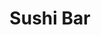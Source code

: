 ---
layout: place
title: "Sushi Bar"
permalink: /indiana/indianapolis/sushi-bar.html
stateAbbr: IN
stateName: Indiana
cityName: Indianapolis
seo:
  name: "Sushi Bar"
  type: Restaurant
  links: null
description: "Sushi Bar serves delicious sushi in Indianapolis, Indiana. Try fresh Japanese dishes for a great dining experience. "
place_id: ChIJt6XZGK9Ta4gRboHbFgeiRI4
photos:
  - name: >-
      places/ChIJt6XZGK9Ta4gRboHbFgeiRI4/photos/AeeoHcI_RHl_wT2a0E8piwK7f93nfhZa4fmaHfti_86JlsQ82mHrmlFLEfXv9sRuYD64lvbBUOEdGHqRxvhcUNXW93lbJq8691wTwcnKToAGoVLvX8mpFiiL_W0WhUKTZnAVBqda9tGUhoTwWe8KFRP9Q4LW-EUlolVazke0Pheu6Bp7Ps_nFB31d1BNL0BdbacHicgInUNEzleKia2T4WRkXmqvjT0uKAXahiWwT1o1GNNuJt0lILXdDoCwf_LMXnNSM3cRv7SrPOF1M7h7Ki1aNsfe78DOOsl47tZsjfmQmnYuzA
    widthPx: 1187
    heightPx: 890
    authorAttributions:
      - displayName: Sushi Bar
        uri: https://maps.google.com/maps/contrib/113975270707219415632
        photoUri: >-
          https://lh3.googleusercontent.com/a/ACg8ocKQUmprNwW1GyzOjyBxVF6EbYkzGwkypXxOwRprPTP73H23Vw=s100-p-k-no-mo
    flagContentUri: >-
      https://www.google.com/local/imagery/report/?cb_client=maps_api_places.places_api&image_key=!1e10!2sAF1QipO3AiPfja-El6l9_ganm9Yh4p2F3ooyw0nRpvtI&hl=en-US
    googleMapsUri: >-
      https://www.google.com/maps/place//data=!3m4!1e2!3m2!1sAF1QipO3AiPfja-El6l9_ganm9Yh4p2F3ooyw0nRpvtI!2e10!4m2!3m1!1s0x886b53af18d9a5b7:0x8e44a20716db816e
  - name: >-
      places/ChIJt6XZGK9Ta4gRboHbFgeiRI4/photos/AeeoHcKKS8XXGXLnOL67wvM5Bmejh8iGIaGeqUaHbFAOmKyKM8e5M42AwtI63qZDZQl2qle4Imu5C8KGbAGQyHYBUY0BWoPcUbiM479KAyZapwXHSAV4pT8lboM0_WnFx37dohN_d-_Lfm_Dl1GnoJNsGBuecFabcDgFH2yQQrWkFBL2Xd8sQS6vnXECW1Gt70YkPtBSGHsF-rVLNH7hNk_zGXeNls3Qy4CvkQ33bBbdiexEqrLM4ZsqONcCeuNNK5rvULgFJAzIUKJr69Rmk0R17KrIbk2RctOV8YjAks0hQ3l1pKrypBVGKprjEvntaNa7U_cRfIb-pkBlJLDvZCjD1oXcaIGW_syPVmE_PbcvZHE6tffbW9alD1lEB-4_BfjIl-7UrYQGmmI9yfV4aJlJj-cmMhuILC3mysreVxbOdLq6ouji
    widthPx: 4800
    heightPx: 2700
    authorAttributions:
      - displayName: Caixia Liu
        uri: https://maps.google.com/maps/contrib/113701361100762044485
        photoUri: >-
          https://lh3.googleusercontent.com/a/ACg8ocK7pVIeXa4eflnurcqLsfIzC1sPLO6ZJhcO9R4uW-THm-ZPxA=s100-p-k-no-mo
    flagContentUri: >-
      https://www.google.com/local/imagery/report/?cb_client=maps_api_places.places_api&image_key=!1e10!2sCIHM0ogKEICAgICEot-2iAE&hl=en-US
    googleMapsUri: >-
      https://www.google.com/maps/place//data=!3m4!1e2!3m2!1sCIHM0ogKEICAgICEot-2iAE!2e10!4m2!3m1!1s0x886b53af18d9a5b7:0x8e44a20716db816e
  - name: >-
      places/ChIJt6XZGK9Ta4gRboHbFgeiRI4/photos/AeeoHcJ9n1V_cEM-GO9-DIul2hVYoSNLEJhfyIc7xkWiPuyyVEnUP_6o4dzvcnql5gYLdaTccPtzq_aX8BiJLAKliajK_GrCc5nL0gsdQ4-4meu-bGVKJ86G2FVPDPksW1XWniK_rVa7SFnSgh7gZihp4h3nXRmnkCcJL2QwS3IrVmRLRxXj7nU4v3bJoHIsn1QuQl4m162rKjWFR5WuG07TMHr996dkmAlGxEZ_IyT-WepwvEbCazHgGPfe76b6nvdD4hWWQBErdfw9gApFFARCHM46nGqDElTzDF-ScNRdLTfmyZ8kG97WgoFVLJbUmm9mC2urRZmg7AAIEPkqI50nUqjZWwI7mUb57aohLPFV8wh5HdcqCqAWVICJhCOgbY2zZAkVowawWmCznUbtmRzs6kgofUFqeluUM8hK9Hvvii_wKwUJ
    widthPx: 4080
    heightPx: 3072
    authorAttributions:
      - displayName: Taylor Acott
        uri: https://maps.google.com/maps/contrib/101801987215934372018
        photoUri: >-
          https://lh3.googleusercontent.com/a/ACg8ocK0MkGtjt6TFUnbHWzmTYp-FS0GzwWEX3YIOwO_ewu_vm4DjQ=s100-p-k-no-mo
    flagContentUri: >-
      https://www.google.com/local/imagery/report/?cb_client=maps_api_places.places_api&image_key=!1e10!2sCIHM0ogKEICAgIDLyPHBwQE&hl=en-US
    googleMapsUri: >-
      https://www.google.com/maps/place//data=!3m4!1e2!3m2!1sCIHM0ogKEICAgIDLyPHBwQE!2e10!4m2!3m1!1s0x886b53af18d9a5b7:0x8e44a20716db816e
  - name: >-
      places/ChIJt6XZGK9Ta4gRboHbFgeiRI4/photos/AeeoHcLk92N0nTUzQRUTLugNr9JJ5_9Xdu2yeUqlBVWJAkPKy1mM0YXT0IMCxyozK4OdpkwH170WNc9x5Y4V8dAAb9lYCchaONXk4DLNur4HOs0Mu0s-7mnxUea0KDhhpJ_4g4Ogn0_Axkp2x6hk7XLCn2uQhuotOwB5UXpk3anaqCwYyZMY5t1r__uC9AFa_yOdh_lv91RIEOeBYg07ZGRazcc84OHCUY-Zwhn-dqGJa9tu1HmP_0HWAOog1FpBdQb1xo11c6qRPt4vrnawbRDea1y1wRD8AYQfUDgJQ-ynHcDCeBBkQkKSgvAp1b3thGB2GYb3Q3KwNlCkhRfbDUHrrY-xS-GnvzftrU79iYCyHEuifXIAJJupdtP8HZdOdqCGM5t1NJgFzHBtXN_M5ILcqFb6PluwDX6qXEwg0RqSfbbdloTVqaXZZXksaQoHcH3Y
    widthPx: 3024
    heightPx: 4032
    authorAttributions:
      - displayName: kelsi wagner
        uri: https://maps.google.com/maps/contrib/109089761122668774065
        photoUri: >-
          https://lh3.googleusercontent.com/a-/ALV-UjV8GqgEbQCBw-y_KAr_9w_O3U8klrD0dpM77h0a6Lp6XIku6NRI=s100-p-k-no-mo
    flagContentUri: >-
      https://www.google.com/local/imagery/report/?cb_client=maps_api_places.places_api&image_key=!1e10!2sCIABIhAGbzzgWS23EmfO8q8ADAUw&hl=en-US
    googleMapsUri: >-
      https://www.google.com/maps/place//data=!3m4!1e2!3m2!1sCIABIhAGbzzgWS23EmfO8q8ADAUw!2e10!4m2!3m1!1s0x886b53af18d9a5b7:0x8e44a20716db816e
  - name: >-
      places/ChIJt6XZGK9Ta4gRboHbFgeiRI4/photos/AeeoHcLkvQy6nrCo3P9JFdnjokH4gVtKBzPM-u3thw7WZg8fgLP5lVBcyUSBRQDPUXp-ZdhQzUaW1A6RY0xqhLilju1s_vlAY-rzKJar1TGwN7EN69Bz1G0bhxwGKS5ClqE_EZbcDxR2QfBs1-_89NX0V73ghs0iKoLQTMzlGaqzEqsqeznd2Y_7JcYfyZRudEBcsSOIzFoqyAhAAhdrFfgyHtvsKb1RLWFeeKcIa2_URW3Fu5Cre0IP3y81PGCqOgMv55llbj26KmCa4SZqMCIit8VK1ZGNHkCSWsh98i8yzpict7Jxp6xkkCi7CFGUEYGRh4DcjPXd9K9FjhV5Krt0xXXmLvsOJH1MK55ycrMJld0GWPgv84eHbJ40P6H34gcE4rCwihR3kInT3GNszDo19s3s0tpdjNegwxH2zyOSQQ1GsQ
    widthPx: 2448
    heightPx: 3264
    authorAttributions:
      - displayName: German Gonzalez
        uri: https://maps.google.com/maps/contrib/110192332469456751276
        photoUri: >-
          https://lh3.googleusercontent.com/a-/ALV-UjVEQXYswlzNYyhMhxh8Qqrieh0pWn4e_BJu5M-3svGTk7AW0fTgKQ=s100-p-k-no-mo
    flagContentUri: >-
      https://www.google.com/local/imagery/report/?cb_client=maps_api_places.places_api&image_key=!1e10!2sCIHM0ogKEICAgICn8MvnaA&hl=en-US
    googleMapsUri: >-
      https://www.google.com/maps/place//data=!3m4!1e2!3m2!1sCIHM0ogKEICAgICn8MvnaA!2e10!4m2!3m1!1s0x886b53af18d9a5b7:0x8e44a20716db816e
  - name: >-
      places/ChIJt6XZGK9Ta4gRboHbFgeiRI4/photos/AeeoHcLNoOxbN8P01M9Z9c1fPBJBOi9LBpVTjRiXW4_XESyry_UOp5wV7IeZVHDQIjEUSvRt9LvGknrsO_T1rLSoZZGOUzFQCON9-zOOxgv1Pj4k7WHperuXXJCppC867Lr3mgMLfbIV9nv19A2ADkGVVWFwfiKJJxyapK34zFNA-7EpdSOIj8ANESUGyQDwzzsbx3wl47hqVSS0LJtb88n0ocR9itEg3Ku4GkHytDtgZ0sDml_sMa3PNhalEI36HiPFjP6oOyupYKZ46ugQ6k0-mGxnf1vDg6rhAQOJGJUMwGJIe_uGWV86inM8OTI-JI7nuyBPPiDxWTl5qjg4YAWwmcL9i0S3gN6M6q11d0542J0FEUCUZ6oLf-jIGVR2B_itWFdrNC41MtRUFXBtApjvQ0fczGLjqedGA1gTcmKhO5TTIu2N
    widthPx: 4032
    heightPx: 3024
    authorAttributions:
      - displayName: Sergei Sobolev
        uri: https://maps.google.com/maps/contrib/111080024346330238665
        photoUri: >-
          https://lh3.googleusercontent.com/a/ACg8ocJPhiGFFRkJu2LOmE0jUy4Squz_O2SDQowyOf6c65-m1297OQ=s100-p-k-no-mo
    flagContentUri: >-
      https://www.google.com/local/imagery/report/?cb_client=maps_api_places.places_api&image_key=!1e10!2sCIHM0ogKEICAgICGk-PMgQE&hl=en-US
    googleMapsUri: >-
      https://www.google.com/maps/place//data=!3m4!1e2!3m2!1sCIHM0ogKEICAgICGk-PMgQE!2e10!4m2!3m1!1s0x886b53af18d9a5b7:0x8e44a20716db816e
  - name: >-
      places/ChIJt6XZGK9Ta4gRboHbFgeiRI4/photos/AeeoHcK2vMGbjyR0nvmgBKPHrYTWkhwkHfDFg7FDLb3CpMTPSkY5FN3VJhykbtIO_uX23viRtT1u9wuzE5kcLigI0mzxNoDHtRKvSEC1RPSjfjSHNWWOdvk5EKSPaseFtmSU5E-JoPgnJMbYMB-5bpVkZdfiZtHMmu1hh00chX85Qyh2b7Tbl7diqTpT1JKThiu-K-8GTIJ8RYaFUfKXnbOrpyF3hCH3se7Bhh-zH38SMt419AdG8c8pTC2_ThFr-SYar6_zT5u9UGlw9VU3byZJsZF4eueJvx76Y7azu3IfE_bjtEmLGSG2sQ7Bh0EQPABR3eUIRkcnqaGfFJ_vTCy7ysQJUPeMKvtm-tmk3pFHKlp51g25z1fRBrAd-1JN1vEqacchd2D4Ql7y3Ny30bi7g7hKfAgmxPY6q97I-y0ypJ7Xqg
    widthPx: 3072
    heightPx: 4080
    authorAttributions:
      - displayName: Michelle Litzau
        uri: https://maps.google.com/maps/contrib/110200533208054700967
        photoUri: >-
          https://lh3.googleusercontent.com/a/ACg8ocJn3AUYlfKunOoMBwYn_NyqV4TmXrsiL0zocaBDqlUAcBJO7g=s100-p-k-no-mo
    flagContentUri: >-
      https://www.google.com/local/imagery/report/?cb_client=maps_api_places.places_api&image_key=!1e10!2sCIHM0ogKEICAgICD1Z6IQw&hl=en-US
    googleMapsUri: >-
      https://www.google.com/maps/place//data=!3m4!1e2!3m2!1sCIHM0ogKEICAgICD1Z6IQw!2e10!4m2!3m1!1s0x886b53af18d9a5b7:0x8e44a20716db816e
  - name: >-
      places/ChIJt6XZGK9Ta4gRboHbFgeiRI4/photos/AeeoHcLsDbAK83XhsJebZCUUVBsw_HKGsxqD_ekJPcIqrw-e2h_5UjrnCP3aDiZgGTJxSpLb-jwvayIvGRNSmfFQnkqB1NCatixqc5XCDPkWu2WhBfmK9V0etRhaLu3ZBuwoijxi2oFF6tRVG8MduOgT4YaXj1L9XSh0kDDvqBiiJE0tOwfAGO0zx70tE0M44YSb_8Q_J_q6HKF1nNpmS4KIiNx3NchW-cTvjsy4ENK6nPmLENPhdDnimTybqmQ9nQY-5XYTyVaOVmC7h-3CoeR9v_vwV__xlx2uFG-9KpdKxMnPG6_CZnUX3VU55hLq6zyqG47pkGZ8AecVX0zuzXuPHceyqIwPx91LXNd5qnFIsSQ5MENjjcxOvRnpug4U3f42mjFx5LgFRvHYrgjnFW63oZC3EcOFZyG6OQryiZOabrvqWA
    widthPx: 3024
    heightPx: 4032
    authorAttributions:
      - displayName: Timothy Hartloff
        uri: https://maps.google.com/maps/contrib/116753132230215778103
        photoUri: >-
          https://lh3.googleusercontent.com/a-/ALV-UjUQ-LoDoK7acEi6JkjvG8l6JyzE9-EzmXq4fV79Olx1IXEOhYC1=s100-p-k-no-mo
    flagContentUri: >-
      https://www.google.com/local/imagery/report/?cb_client=maps_api_places.places_api&image_key=!1e10!2sCIHM0ogKEICAgICjlKCwPA&hl=en-US
    googleMapsUri: >-
      https://www.google.com/maps/place//data=!3m4!1e2!3m2!1sCIHM0ogKEICAgICjlKCwPA!2e10!4m2!3m1!1s0x886b53af18d9a5b7:0x8e44a20716db816e
  - name: >-
      places/ChIJt6XZGK9Ta4gRboHbFgeiRI4/photos/AeeoHcJ7--XU2BclVyAiveq-EfbJ6oxU_-62fxlVnm5LzbXTLTmy7XVY7XC70BzrudHRJ7acDjwZhD8OQLF69kqkXdxKDCLPyT0SfJND-VBKGJd9GREuuljrHjpeJPouzcRTIp5gTFjyvqlB7hno0J9YPcCqad--dLiHs3fpa4AuQfoQRezUY4VudrNbknEkp54DX1c2DYUYaSJAlVWfQ78GYUS1Z47Nc_z5zTWe5Nfba34CD7dTIIdXPwwDhtaT_KQOLLMfJPu42Sz0AcSOlMkxqAQUPBL7RSQHpsv0ZjGBvnyT3FfLSbxKr00VT_HAzNriis0DnDwqyT5-pSmC5l2hqQAeVr6NkFfj9xzizlb_LoMUl7a9ecc5jesq6yWCTI4Vr86PY2pOOEJrxvxTYPxK9z6W7tk90FYGEcAFrmwM5LbfsQ
    widthPx: 4160
    heightPx: 3120
    authorAttributions:
      - displayName: kelsi wagner
        uri: https://maps.google.com/maps/contrib/109089761122668774065
        photoUri: >-
          https://lh3.googleusercontent.com/a-/ALV-UjV8GqgEbQCBw-y_KAr_9w_O3U8klrD0dpM77h0a6Lp6XIku6NRI=s100-p-k-no-mo
    flagContentUri: >-
      https://www.google.com/local/imagery/report/?cb_client=maps_api_places.places_api&image_key=!1e10!2sCIHM0ogKEICAgICx_POVGg&hl=en-US
    googleMapsUri: >-
      https://www.google.com/maps/place//data=!3m4!1e2!3m2!1sCIHM0ogKEICAgICx_POVGg!2e10!4m2!3m1!1s0x886b53af18d9a5b7:0x8e44a20716db816e
  - name: >-
      places/ChIJt6XZGK9Ta4gRboHbFgeiRI4/photos/AeeoHcLP2JAGvoVqr6tbeBUJsVWw-NXHxDQprcKaYUSfkokU1FJu2Ozvc0TGEptNuTK6syGm3D2wcb-3nsYm1_GbzCYoQ5GVkEWvNgK_MkCXndNTaguZdvvvFsj-L0pefF_iFqjCl3tR3bwydTTh1tn99dzBxNOCvJF9WfkcbXjSFqhYg0pYMKJVthhG1qMEwO9EbgC3CUXRYl8hqhoKHqyQGBSMF5JlZfbgEkoInZpOgYsvcFStitBZy3yzZEp0beV27W6ZX0TW1cvvHByACA5pM3RDEL-hlO29eWnJb5ubRm3dnK1JP4k1K-D9OW2bMWmyoofzWbG5cOv0-R0xctsQ8WRgKGWc1t-bhMBH8YGrRIDMTjdEBQH1N-lNmp8x0gd_QKX9aWFvZJwqoELz-IIoBRlq0gz5V5F1qQt4iV2obb2jZubX
    widthPx: 3000
    heightPx: 4000
    authorAttributions:
      - displayName: Adam Vogel
        uri: https://maps.google.com/maps/contrib/114769141024490351084
        photoUri: >-
          https://lh3.googleusercontent.com/a-/ALV-UjVT8Dnd_PT1XVa5vv4plxHxySSAlI45pc56IfU3KwZDzdMSte9r=s100-p-k-no-mo
    flagContentUri: >-
      https://www.google.com/local/imagery/report/?cb_client=maps_api_places.places_api&image_key=!1e10!2sCIHM0ogKEICAgICT0uuMkwE&hl=en-US
    googleMapsUri: >-
      https://www.google.com/maps/place//data=!3m4!1e2!3m2!1sCIHM0ogKEICAgICT0uuMkwE!2e10!4m2!3m1!1s0x886b53af18d9a5b7:0x8e44a20716db816e
address: 911 Broad Ripple Ave, Indianapolis, IN 46220, USA
street: 911 Broad Ripple Ave
city: Indianapolis
state: IN
zip: '46220'
country: USA
neighborhood: Broad Ripple
latitude: '39.869592'
longitude: '-86.142504'
accessibility_options:
  wheelchairAccessibleParking: true
  wheelchairAccessibleRestroom: true
  wheelchairAccessibleSeating: true
business_status: OPERATIONAL
name: Sushi Bar
google_maps_links:
  directionsUri: >-
    https://www.google.com/maps/dir//''/data=!4m7!4m6!1m1!4e2!1m2!1m1!1s0x886b53af18d9a5b7:0x8e44a20716db816e!3e0
  placeUri: https://maps.google.com/?cid=10251496803134046574
  writeAReviewUri: >-
    https://www.google.com/maps/place//data=!4m3!3m2!1s0x886b53af18d9a5b7:0x8e44a20716db816e!12e1
  reviewsUri: >-
    https://www.google.com/maps/place//data=!4m4!3m3!1s0x886b53af18d9a5b7:0x8e44a20716db816e!9m1!1b1
  photosUri: >-
    https://www.google.com/maps/place//data=!4m3!3m2!1s0x886b53af18d9a5b7:0x8e44a20716db816e!10e5
primary_type: Sushi Restaurant
opening_hours:
  regular: null
  current: null
secondary_opening_hours:
  regular:
    weekdayDescriptions: null
    type: null
  current:
    weekdayDescriptions: null
    type: null
phone: null
price_level: null
price_range: null
rating: null
rating_count: 0
website: null
reviews: null
parking_options: null
payment_options: null
allow_dogs: null
curbside_pickup: null
delivery: null
dine_in: null
good_for_children: null
good_for_groups: null
good_for_sports: null
live_music: null
menu_for_children: null
outdoor_seating: null
reservable: null
restroom: null
serves_beer: null
serves_breakfast: null
serves_brunch: null
serves_cocktails: null
serves_coffee: null
serves_dinner: null
serves_dessert: null
serves_lunch: null
serves_vegetarian_food: null
serves_wine: null
takeout: null
summary: null

---